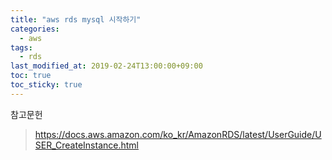 ```yaml
---
title: "aws rds mysql 시작하기"
categories:
  - aws
tags:
  - rds
last_modified_at: 2019-02-24T13:00:00+09:00
toc: true
toc_sticky: true
---
```




참고문헌
> https://docs.aws.amazon.com/ko_kr/AmazonRDS/latest/UserGuide/USER_CreateInstance.html

